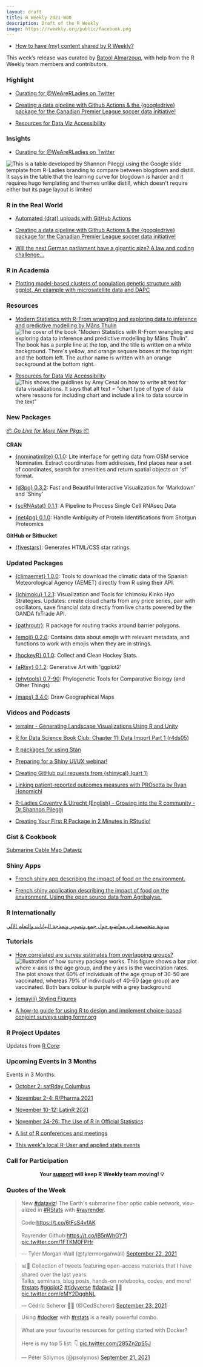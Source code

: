 ```yaml
---
layout: draft
title: R Weekly 2021-W00
description: Draft of the R Weekly
image: https://rweekly.org/public/facebook.png
---
```


+ [How to have (my) content shared by R Weekly?](https://github.com/rweekly/rweekly.org#how-to-have-my-content-shared-by-r-weekly)

This week’s release was curated by [Batool Almarzouq](https://github.com/BatoolMM), with help from the R Weekly team members and contributors.


###  Highlight

+ [Curating for @WeAreRLadies on Twitter](https://blog.rstudio.com/2021/09/23/curating-for-wearerladies-on-twitter/)

+ [Creating a data pipeline with Github Actions & the {googledrive} package for the Canadian Premier League soccer data initiative!](https://ryo-n7.github.io/2021-09-23-CanPL-GoogleDrive-GithubActions-Tutorial/)

+ [Resources for Data Viz Accessibility](https://silvia.rbind.io/blog/2021-curated-compilations/01-data-viz-a11y/)

### Insights

+ [Curating for @WeAreRLadies on Twitter](https://blog.rstudio.com/2021/09/23/curating-for-wearerladies-on-twitter/)

![This is a table developed by Shannon Pileggi using the Google slide template from R-Ladies branding to compare between blogdown and distill. It says in the table that the learning curve for blogdown is harder and it requires hugo templating and themes unlike distill, which doesn't require either but its page layout is limited](https://raw.githubusercontent.com/rweekly/image/master/2021-09-27/we-are-rladies.png)


### R in the Real World

+ [Automated {drat} uploads with GitHub Actions](https://www.mm218.dev/posts/2021-09-22-automated-drat-uploads-with-github-actions/)

+ [Creating a data pipeline with Github Actions & the {googledrive} package for the Canadian Premier League soccer data initiative!](https://ryo-n7.github.io/2021-09-23-CanPL-GoogleDrive-GithubActions-Tutorial/)

+ [Will the next German parliament have a gigantic size? A law and coding challenge...](https://skranz.github.io/r/2021/09/24/bundestag2021.html)


###  R in Academia

+ [Plotting model-based clusters of population genetic structure  with ggplot. An example with microsatellite data and DAPC](https://luisdva.github.io/rstats/dapc-plot/)


###  Resources

+ [Modern Statistics with R-From wrangling and exploring data to inference and predictive modelling by Måns Thulin](http://www.modernstatisticswithr.com/)
![The cover of the book "Modern Statistics with R-From wrangling and exploring data to inference and predictive modelling by Måns Thulin". The book has a purple line at the top, and the title is written on a white background. There's yellow, and orange sequare boxes at the top right and the bottom left. The author name is written with an orange background at the bottom right.](https://raw.githubusercontent.com/rweekly/image/master/2021-09-27/mswr-cover-modern-stat-cover.jpg)

+ [Resources for Data Viz Accessibility](https://silvia.rbind.io/blog/2021-curated-compilations/01-data-viz-a11y/)
![This shows the guidlines by Amy Cesal on how to write alt text for data visualizations. It says that alt text = "chart type of type of data where resaons for including chart and include a link to data source in the text"](https://raw.githubusercontent.com/rweekly/image/master/2021-09-27/alt-text-amy-cesal-accessibility.png)

###  New Packages

<p class="added-hostname"><a href="https://rweekly.org/live" target="_blank" class="externalLink">📦 <i>Go Live for More New Pkgs</i> 📦</a></p>

**CRAN**

- [{nominatimlite} 0.1.0](https://cran.r-project.org/package=nominatimlite): Lite interface for getting data from OSM service Nominatim. Extract coordinates from addresses, find places near a set of coordinates, search for amenities and return spatial objects on 'sf' format.

+ [{d3po} 0.3.2](https://cran.r-project.org/package=d3po): Fast and Beautiful Interactive Visualization for 'Markdown' and
'Shiny'

+ [{scRNAstat} 0.1.1](https://cran.r-project.org/package=scRNAstat): A Pipeline to Process Single Cell RNAseq Data

+ [{net4pg} 0.1.0](https://cran.r-project.org/package=net4pg): Handle Ambiguity of Protein Identifications from Shotgun
Proteomics

**GitHub or Bitbucket**

+ [{fivestars}](https://github.com/tanho63/fivestars/): Generates HTML/CSS star ratings.

### Updated Packages

- [{climaemet} 1.0.0](https://cran.r-project.org/package=climaemet): Tools to download the climatic data of the Spanish Meteorological Agency (AEMET) directly from R using their API.

- [{ichimoku} 1.2.1](https://cran.r-project.org/package=ichimoku): Visualization and Tools for Ichimoku Kinko Hyo Strategies. Updates: create cloud charts from any price series, pair with oscillators, save financial data directly from live charts powered by the OANDA fxTrade API.

+ [{pathroutr}](https://github.com/jmlondon/pathroutr): R package for routing tracks around barrier polygons.

+ [{emoji} 0.2.0](https://cran.r-project.org/package=emoji): Contains data about emojis with relevant metadata, and functions to work with emojis when they are in strings.

+ [{hockeyR} 0.1.0](https://cran.r-project.org/package=hockeyR): Collect and Clean Hockey Stats.

+ [{aRtsy} 0.1.2](https://cran.r-project.org/package=aRtsy): Generative Art with 'ggplot2'

+ [{phytools} 0.7-90](https://cran.r-project.org/package=phytools): Phylogenetic Tools for Comparative Biology (and Other Things)

+ [{maps} 3.4.0](https://cran.r-project.org/package=maps): Draw Geographical Maps

###  Videos and Podcasts

+ [terrainr - Generating Landscape Visualizations Using R and Unity](https://www.youtube.com/watch?v=xWZ7QQMr_AQ)

+ [R for Data Science Book Club: Chapter 11: Data Import Part 1 (r4ds05)](https://www.youtube.com/watch?v=s5b_QkLSYeE)

+ [R packages for using Stan](https://www.youtube.com/watch?v=l9IQ5ypVAk0)

+ [Preparing for a Shiny UI/UX webinar!](https://www.youtube.com/watch?v=iKmHt-lWyX0)

+ [Creating GitHub pull requests from {shinycal} (part 1)](https://www.youtube.com/watch?v=llpLZrrkG7E)

+ [Linking patient-reported outcomes measures with PROsetta by Ryan Honomichl](https://www.youtube.com/watch?v=dLQ02fT2s-w)

+ [R-Ladies Coventry & Utrecht (English) - Growing into the R community - Dr Shannon Pileggi](https://www.youtube.com/watch?v=ozkJkiYxHGU)

+ [Creating Your First R Package in 2 Minutes in RStudio!](https://youtu.be/47PN2VG3RmI)


### Gist & Cookbook

[Submarine Cable Map Dataviz](https://gist.github.com/tylermorganwall/b222fcebcac3de56a6e144d73d166322)

### Shiny Apps

+ [French shiny app describing the impact of food on the environment.](https://zloak.shinyapps.io/environnement-aliment/)

+ [French shiny application describing the impact of food on the environment. Using the open source data from Agribalyse.](https://zloak.shinyapps.io/impact-co2-aliments/)

### R Internationally

[مدونة متخصصة في مواضيع حول جمع وتصوير ونمذجة البيانات والتعلم الآلي](feed:https://www.arabiananalyst.com/index.xml) 

###  Tutorials


+ [How correlated are survey estimates from overlapping groups?](https://www.practicalsignificance.com/posts/how-correlated-are-survey-estimates-from-overlapping-groups/)
![Illustration of how survey package works. This figure shows a bar plot where x-axis is the age group, and the y axis is the vaccination rates. The plot shows that 60% of individuals of the age group of 30-50 are vaccinated, whereas 79% of individuals of 40-60 (age group) are vaccinated. Both bars colour is purple with a grey background](https://raw.githubusercontent.com/rweekly/image/master/2021-09-27/vaccination.png)

+ [{emayili} Styling Figures](https://datawookie.dev/blog/2021/09/emayili-styling-figures/)
<!--<div class="post-more-begin></div><div class="post-more-end"></div>-->

+ [A how-to guide for using R to design and implement choice-based conjoint surveys using formr.org](https://www.jhelvy.com/posts/2021-09-18-choice-based-conjoint-surveys-in-r-with-formr/)


###  R Project Updates

Updates from [R Core](http://developer.r-project.org/blosxom.cgi/R-devel/NEWS):


###  Upcoming Events in 3 Months

Events in 3 Months:

+ [October 2: satRday Columbus](https://columbus2021.satrdays.org/)

+ [November 2-4: R/Pharma 2021 ](https://rinpharma.com/post/2021-09-21-registration/)

+ [November 10-12: LatinR 2021](https://latin-r.com/en)

+ [November 24-26: The Use of R in Official Statistics](https://r-project.ro/conference2021.html)

+ [A list of R conferences and meetings](https://jumpingrivers.github.io/meetingsR/events.html)

+ [This week's local R-User and applied stats events](https://community.rstudio.com/c/irl)


###  Call for Participation


<p class="hide-support added-hostname support-rweekly" style="text-align: center;font-weight: bold;">Your <a class="non-visited externalLink" href="https://www.patreon.com/rweekly" onclick="pas(this)">support</a> will keep R Weekly team moving! 💡</p>

###  Quotes of the Week

<blockquote class="twitter-tweet"><p lang="en" dir="ltr">New <a href="https://twitter.com/hashtag/dataviz?src=hash&amp;ref_src=twsrc%5Etfw">#dataviz</a>! The Earth&#39;s submarine fiber optic cable network, visualized in <a href="https://twitter.com/hashtag/RStats?src=hash&amp;ref_src=twsrc%5Etfw">#RStats</a> with <a href="https://twitter.com/hashtag/rayrender?src=hash&amp;ref_src=twsrc%5Etfw">#rayrender</a>. <br><br>Code:<a href="https://t.co/6tFsS4vfAK">https://t.co/6tFsS4vfAK</a><br><br>Rayrender Github:<a href="https://t.co/iB5nWhGY7l">https://t.co/iB5nWhGY7l</a> <a href="https://t.co/1FTKM0FPHr">pic.twitter.com/1FTKM0FPHr</a></p>&mdash; Tyler Morgan-Wall (@tylermorganwall) <a href="https://twitter.com/tylermorganwall/status/1440669533157556227?ref_src=twsrc%5Etfw">September 22, 2021</a></blockquote> <script async src="https://platform.twitter.com/widgets.js" charset="utf-8"></script>

<blockquote class="twitter-tweet"><p lang="en" dir="ltr">📊🧵 Collection of tweets featuring open-access materials that I have shared over the last years: <br>Talks, seminars, blog posts, hands-on notebooks, codes, and more!<br> <a href="https://twitter.com/hashtag/rstats?src=hash&amp;ref_src=twsrc%5Etfw">#rstats</a> <a href="https://twitter.com/hashtag/ggplot2?src=hash&amp;ref_src=twsrc%5Etfw">#ggplot2</a> <a href="https://twitter.com/hashtag/tidyverse?src=hash&amp;ref_src=twsrc%5Etfw">#tidyverse</a> <a href="https://twitter.com/hashtag/dataviz?src=hash&amp;ref_src=twsrc%5Etfw">#dataviz</a> 🧙‍♂️ <a href="https://t.co/eMY2DqghNL">pic.twitter.com/eMY2DqghNL</a></p>&mdash; Cédric Scherer 💉💉 (@CedScherer) <a href="https://twitter.com/CedScherer/status/1441126976870252548?ref_src=twsrc%5Etfw">September 23, 2021</a></blockquote> <script async src="https://platform.twitter.com/widgets.js" charset="utf-8"></script>

<blockquote class="twitter-tweet"><p lang="en" dir="ltr">Using <a href="https://twitter.com/hashtag/docker?src=hash&amp;ref_src=twsrc%5Etfw">#docker</a> with <a href="https://twitter.com/hashtag/rstats?src=hash&amp;ref_src=twsrc%5Etfw">#rstats</a> is a really powerful combo.<br><br>What are your favourite resources for getting started with Docker?<br><br>Here is my top 5 list: 👇 <a href="https://t.co/285Zn2pS5J">pic.twitter.com/285Zn2pS5J</a></p>&mdash; Péter Sólymos (@psolymos) <a href="https://twitter.com/psolymos/status/1440344622010548241?ref_src=twsrc%5Etfw">September 21, 2021</a></blockquote> <script async src="https://platform.twitter.com/widgets.js" charset="utf-8"></script> 
